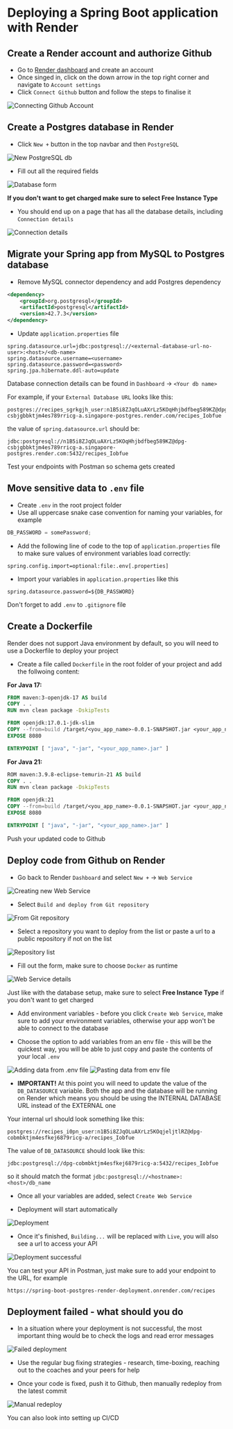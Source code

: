 # Deploying a Spring Boot application with Render

## Create a Render account and authorize Github

-   Go to [Render dashboard](https://dashboard.render.com/register?next=%2F) and create an account
-   Once singed in, click on the down arrow in the top right corner and navigate to `Account settings`
-   Click `Connect Github` button and follow the steps to finalise it

![Connecting Github Account](./images/render_connect_github.png)

## Create a Postgres database in Render

-   Click `New +` button in the top navbar and then `PostgreSQL`

![New PostgreSQL db](./images/render_add_new_postgres.png)

-   Fill out all the required fields

![Database form](./images/render_db_details.png)

**If you don't want to get charged make sure to select Free Instance Type**

-   You should end up on a page that has all the database details, including `Connection details`

![Connection details](./images/render_postgres_connection_details.png)

## Migrate your Spring app from **MySQL** to **Postgres** database

-   Remove MySQL connector dependency and add Postgres dependency

```xml
<dependency>
    <groupId>org.postgresql</groupId>
    <artifactId>postgresql</artifactId>
    <version>42.7.3</version>
</dependency>
```

-   Update `application.properties` file

```
spring.datasource.url=jdbc:postgresql://<external-database-url-no-user>:<host>/<db-name>
spring.datasource.username=<username>
spring.datasource.password=<password>
spring.jpa.hibernate.ddl-auto=update
```

Database connection details can be found in `Dashboard` -> `<Your db name>`

For example, if your `External Database URL` looks like this:

```
postgres://recipes_sgrkgjh_user:n1B5i8ZJqOLuAXrLz5KOqHhjbdfbeg589KZ@dpg-csbjgbbktjm4es789rricg-a.singapore-postgres.render.com/recipes_Iobfue
```

the value of `spring.datasource.url` should be:

```
jdbc:postgresql://n1B5i8ZJqOLuAXrLz5KOqHhjbdfbeg589KZ@dpg-csbjgbbktjm4es789rricg-a.singapore-postgres.render.com:5432/recipes_Iobfue
```

Test your endpoints with Postman so schema gets created

## Move sensitive data to `.env` file

-   Create `.env` in the root project folder
-   Use all uppercase snake case convention for naming your variables, for example

```js
DB_PASSWORD = somePassword;
```

-   Add the following line of code to the top of `application.properties` file to make sure values of environment variables load correctly:

```
spring.config.import=optional:file:.env[.properties]
```

-   Import your variables in `application.properties` like this

```
spring.datasource.password=${DB_PASSWORD}
```

Don't forget to add `.env` to `.gitignore` file

## Create a Dockerfile

Render does not support Java environment by default, so you will need to use a Dockerfile to deploy your project

-   Create a file called `Dockerfile` in the root folder of your project and add the follwoing content:

**For Java 17:**
```Dockerfile
FROM maven:3-openjdk-17 AS build
COPY . .
RUN mvn clean package -DskipTests

FROM openjdk:17.0.1-jdk-slim
COPY --from=build /target/<you_app_name>-0.0.1-SNAPSHOT.jar <your_app_name>.jar
EXPOSE 8080

ENTRYPOINT [ "java", "-jar", "<your_app_name>.jar" ]
```
**For Java 21:**
```Dockerfile
ROM maven:3.9.8-eclipse-temurin-21 AS build
COPY . .
RUN mvn clean package -DskipTests

FROM openjdk:21
COPY --from=build /target/<you_app_name>-0.0.1-SNAPSHOT.jar <your_app_name>.jar
EXPOSE 8080

ENTRYPOINT [ "java", "-jar", "<your_app_name>.jar" ]

```
Push your updated code to Github

## Deploy code from Github on Render

-   Go back to Render `Dashboard` and select `New +` -> `Web Service`

![Creating new Web Service](./images/render_new_web-service.png)

-   Select `Build and deploy from Git repository`

![From Git repository](./images/render_deploy_from_git.png)

-   Select a repository you want to deploy from the list or paste a url to a public repository if not on the list

![Repository list](./images/render_select_repository_to_deploy_from.png)

-   Fill out the form, make sure to choose `Docker` as runtime

![Web Service details](./images/render_webservice_details.png)

Just like with the database setup, make sure to select **Free Instance Type** if you don't want to get charged

-   Add environment variables - before you click `Create Web Service`, make sure to add your environment variables, otherwise your app won't be able to connect to the database

-   Choose the option to add variables from an env file - this will be the quickest way, you will be able to just copy and paste the contents of your local `.env`

![Adding data from .env file](./images/render_add_env_variables_btn.png)
![Pasting data from `env` file](./images/render_adding_env_variables.png)

-   **IMPORTANT!** At this point you will need to update the value of the `DB_DATASOURCE` variable. Both the app and the database will be running on Render which means you should be using the INTERNAL DATABASE URL instead of the EXTERNAL one

Your internal url should look something like this:

```
postgres://recipes_i0pn_user:n1B5i8ZJqOLuAXrLz5KOqjeljtlRZ@dpg-cobmbktjm4esfkej6879ricg-a/recipes_Iobfue
```

The value of `DB_DATASOURCE` should look like this:

```
jdbc:postgresql://dpg-cobmbktjm4esfkej6879ricg-a:5432/recipes_Iobfue
```

so it should match the format `jdbc:postgresql://<hostname>:<host>/db_name`

-   Once all your variables are added, select `Create Web Service`

-   Deployment will start automatically

![Deployment](./images/render_deployment_started.png)

-   Once it's finished, `Building...` will be replaced with `Live`, you will also see a url to access your API

![Deployment successful](./images/render_deployment_successful.png)

You can test your API in Postman, just make sure to add your endpoint to the URL, for example

```
https://spring-boot-postgres-render-deployment.onrender.com/recipes
```

## Deployment failed - what should you do

-   In a situation where your deployment is not successful, the most important thing would be to check the logs and read error messages

![Failed deployment](./images/render_deployment_failed.png)

-   Use the regular bug fixing strategies - research, time-boxing, reaching out to the coaches and your peers for help

-   Once your code is fixed, push it to Github, then manually redeploy from the latest commit

![Manual redeploy](./images/render_redeploy.png)

You can also look into setting up CI/CD
